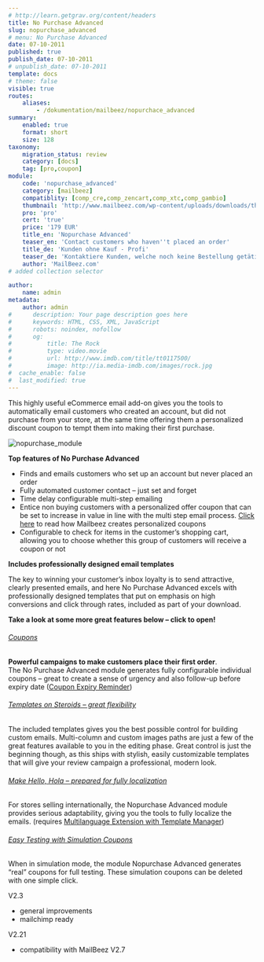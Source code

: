 ```yaml
---
# http://learn.getgrav.org/content/headers
title: No Purchase Advanced
slug: nopurchase_advanced
# menu: No Purchase Advanced
date: 07-10-2011
published: true
publish_date: 07-10-2011
# unpublish_date: 07-10-2011
template: docs
# theme: false
visible: true
routes:
    aliases:
        - /dokumentation/mailbeez/nopurchace_advanced
summary:
    enabled: true
    format: short
    size: 128
taxonomy:
    migration_status: review
    category: [docs]
    tag: [pro,coupon]
module:
    code: 'nopurchase_advanced'
    category: [mailbeez]
    compatiblity: [comp_cre,comp_zencart,comp_xtc,comp_gambio]
    thumbnail: 'http://www.mailbeez.com/wp-content/uploads/downloads/thumbnails/2011/10/icon_321.png'
    pro: 'pro'
    cert: 'true'
    price: '179 EUR'
    title_en: 'Nopurchase Advanced'
    teaser_en: 'Contact customers who haven''t placed an order'
    title_de: 'Kunden ohne Kauf - Profi'
    teaser_de: 'Kontaktiere Kunden, welche noch keine Bestellung getätigt haben.'
    author: 'MailBeez.com'
# added collection selector

author:
    name: admin
metadata:
    author: admin
#      description: Your page description goes here
#      keywords: HTML, CSS, XML, JavaScript
#      robots: noindex, nofollow
#      og:
#          title: The Rock
#          type: video.movie
#          url: http://www.imdb.com/title/tt0117500/
#          image: http://ia.media-imdb.com/images/rock.jpg
#  cache_enable: false
#  last_modified: true
---
```


This highly useful eCommerce email add-on gives you the tools to automatically email customers who created an account, but did not purchase from your store, at the same time offering them a personalized discount coupon to tempt them into making their first purchase.

![](http://www.mailbeez.com/wp-content/uploads/2011/10/nopurchase_module.png "nopurchase_module")

**Top features of No Purchase Advanced**

- Finds and emails customers who set up an account but never placed an order
- Fully automated customer contact – just set and forget
- Time delay configurable multi-step emailing
- Entice non buying customers with a personalized offer coupon that can be set to increase in value in line with the multi step email process. [Click here](http://www.mailbeez.com/blog/configuring-coupons-mailbeez-campaigns/ "Configuring coupons for Mailbeez Campaigns") to read how Mailbeez creates personalized coupons
- Configurable to check for items in the customer’s shopping cart, allowing you to choose whether this group of customers will receive a coupon or not

**Includes professionally designed email templates**

The key to winning your customer’s inbox loyalty is to send attractive, clearly presented emails, and here No Purchase Advanced excels with professionally designed templates that put on emphasis on high conversions and click through rates, included as part of your download.

**Take a look at some more great features below – click to open!**

###### [Coupons](#)

 **Powerful campaigns to make customers place their first order**.  
 The No Purchase Advanced module generates fully configurable individual coupons – great to create a sense of urgency and also follow-up before expiry date ([Coupon Expiry Reminder](/documentation/mailbeez/coupon_expire/ "Coupon: Send Coupon Expiry Reminder"))

 

 

###### [Templates on Steroids – great flexibility](#)

 The included templates gives you the best possible control for building custom emails. Multi-column and custom images paths are just a few of the great features available to you in the editing phase. Great control is just the beginning though, as this ships with stylish, easily customizable templates that will give your review campaign a professional, modern look.



 

 

###### [Make Hello, Hola – prepared for fully localization](#)

 For stores selling internationally, the Nopurchase Advanced module provides serious adaptability, giving you the tools to fully localize the emails. (requires [Multilanguage Extension with Template Manager](/documentation/configbeez/config_tmplmngr_lng/ "Multilanguage Template Manager")) 

 

 

###### [Easy Testing with Simulation Coupons](#)

 When in simulation mode, the module Nopurchase Advanced generates “real” coupons for full testing. These simulation coupons can be deleted with one simple click. 

 

 
V2.3
- general improvements
- mailchimp ready

V2.21
- compatibility with MailBeez V2.7